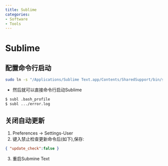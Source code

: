 ```yaml
---
title: Sublime
categories:
- Software
- Tools
---
```

# Sublime

## 配置命令行启动

```bash
sudo ln -s "/Applications/Sublime Text.app/Contents/SharedSupport/bin/subl" /usr/local/bin/subl
```

- 然后就可以直接命令行启动Sublime

```bash
$ subl .bash_profile
$ subl .../error.log
```

## 关闭自动更新

1.  Preferences -> Settings-User
2. 键入禁止检查更新命令后(如下),保存:

```json
{ "update_check":false }
```

3. 重启Submine Text
